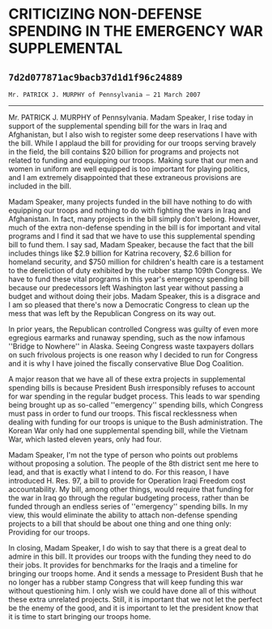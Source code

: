 # CRITICIZING NON-DEFENSE SPENDING IN THE EMERGENCY WAR SUPPLEMENTAL
## `7d2d077871ac9bacb37d1d1f96c24889`
`Mr. PATRICK J. MURPHY of Pennsylvania — 21 March 2007`

---


Mr. PATRICK J. MURPHY of Pennsylvania. Madam Speaker, I rise today in 
support of the supplemental spending bill for the wars in Iraq and 
Afghanistan, but I also wish to register some deep reservations I have 
with the bill. While I applaud the bill for providing for our troops 
serving bravely in the field, the bill contains $20 billion for 
programs and projects not related to funding and equipping our troops. 
Making sure that our men and women in uniform are well equipped is too 
important for playing politics, and I am extremely disappointed that 
these extraneous provisions are included in the bill.

Madam Speaker, many projects funded in the bill have nothing to do 
with equipping our troops and nothing to do with fighting the wars in 
Iraq and Afghanistan. In fact, many projects in the bill simply don't 
belong. However, much of the extra non-defense spending in the bill is 
for important and vital programs and I find it sad that we have to use 
this supplemental spending bill to fund them. I say sad, Madam Speaker, 
because the fact that the bill includes things like $2.9 billion for 
Katrina recovery, $2.6 billion for homeland security, and $750 million 
for children's health care is a testament to the dereliction of duty 
exhibited by the rubber stamp 109th Congress. We have to fund these 
vital programs in this year's emergency spending bill because our 
predecessors left Washington last year without passing a budget and 
without doing their jobs. Madam Speaker, this is a disgrace and I am so 
pleased that there's now a Democratic Congress to clean up the mess 
that was left by the Republican Congress on its way out.

In prior years, the Republican controlled Congress was guilty of even 
more egregious earmarks and runaway spending, such as the now infamous 
''Bridge to Nowhere'' in Alaska. Seeing Congress waste taxpayers 
dollars on such frivolous projects is one reason why I decided to run 
for Congress and it is why I have joined the fiscally conservative Blue 
Dog Coalition.

A major reason that we have all of these extra projects in 
supplemental spending bills is because President Bush irresponsibly 
refuses to account for war spending in the regular budget process. This 
leads to war spending being brought up as so-called ''emergency'' 
spending bills, which Congress must pass in order to fund our troops. 
This fiscal recklessness when dealing with funding for our troops is 
unique to the Bush administration. The Korean War only had one 
supplemental spending bill, while the Vietnam War, which lasted eleven 
years, only had four.

Madam Speaker, I'm not the type of person who points out problems 
without proposing a solution. The people of the 8th district sent me 
here to lead, and that is exactly what I intend to do. For this reason, 
I have introduced H. Res. 97, a bill to provide for Operation Iraqi 
Freedom cost accountability. My bill, among other things, would require 
that funding for the war in Iraq go through the regular budgeting 
process, rather than be funded through an endless series of 
''emergency'' spending bills. In my view, this would eliminate the 
ability to attach non-defense spending projects to a bill that should 
be about one thing and one thing only: Providing for our troops.

In closing, Madam Speaker, I do wish to say that there is a great 
deal to admire in this bill. It provides our troops with the funding 
they need to do their jobs. It provides for benchmarks for the Iraqis 
and a timeline for bringing our troops home. And it sends a message to 
President Bush that he no longer has a rubber stamp Congress that will 
keep funding this war without questioning him. I only wish we could 
have done all of this without these extra unrelated projects. Still, it 
is important that we not let the perfect be the enemy of the good, and 
it is important to let the president know that it is time to start 
bringing our troops home.
